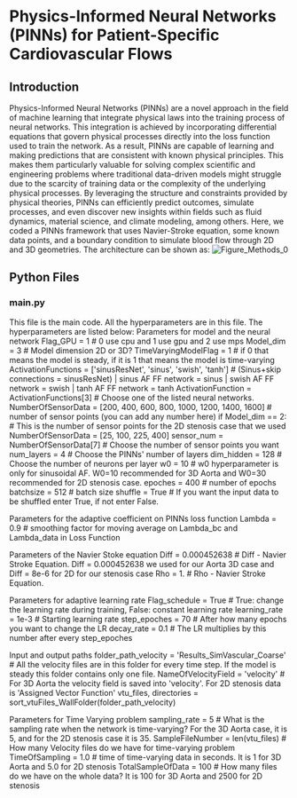 # Physics-Informed Neural Networks (PINNs) for Patient-Specific Cardiovascular Flows
## Introduction
Physics-Informed Neural Networks (PINNs) are a novel approach in the field of machine learning that integrate physical laws into the training process of neural networks. This integration is achieved by incorporating differential equations that govern physical processes directly into the loss function used to train the network. As a result, PINNs are capable of learning and making predictions that are consistent with known physical principles. This makes them particularly valuable for solving complex scientific and engineering problems where traditional data-driven models might struggle due to the scarcity of training data or the complexity of the underlying physical processes. By leveraging the structure and constraints provided by physical theories, PINNs can efficiently predict outcomes, simulate processes, and even discover new insights within fields such as fluid dynamics, material science, and climate modeling, among others.
Here, we coded a PINNs framework that uses Navier-Stroke equation, some known data points, and a boundary condition to simulate blood flow through 2D and 3D geometries. The architecture can be shown as:
![Figure_Methods_0](https://github.com/Owais-Khan/CardiovascularPINNs/assets/79001778/aaf9659c-991c-4fbc-a2dc-2b984ca70242)

## Python Files
### main.py
This file is the main code. All the hyperparameters are in this file. The hyperparameters are listed below:
Parameters for model and the neural network
Flag_GPU = 1                                                        # 0 use cpu and 1 use gpu and 2 use mps
Model_dim = 3                                                       # Model dimension 2D or 3D?
TimeVaryingModelFlag = 1                                            # if 0 that means the model is steady, if it is 1 that means the model is time-varying
ActivationFunctions = ['sinusResNet', 'sinus', 'swish', 'tanh']     # (Sinus+skip connections = sinusResNet) | sinus AF FF network = sinus | swish AF FF network = swish | tanh AF FF network = tanh
ActivationFunction = ActivationFunctions[3]                         # Choose one of the listed neural networks.
NumberOfSensorData = [200, 400, 600, 800, 1000, 1200, 1400, 1600]   # number of sensor points (you can add any number here)
if Model_dim == 2:                                                  # This is the number of sensor points for the 2D stenosis case that we used
    NumberOfSensorData = [25, 100, 225, 400]
sensor_num = NumberOfSensorData[7]                                  # Choose the number of sensor points you want
num_layers = 4                                                      # Choose the PINNs' number of layers
dim_hidden = 128                                                    # Choose the number of neurons per layer
w0 = 10                                                             # w0 hyperparameter is only for sinusoidal AF. W0=10 recommended for 3D Aorta and W0=30 recommended for 2D stenosis case.
epoches = 400                                                       # number of epochs
batchsize = 512                                                     # batch size
shuffle = True                                                      # If you want the input data to be shuffled enter True, if not enter False.

Parameters for the adaptive coefficient on PINNs loss function
Lambda = 0.9                                                        # smoothing factor for moving average on Lambda_bc and Lambda_data in Loss Function

Parameters of the Navier Stoke equation
Diff = 0.000452638                                                  # Diff - Navier Stroke Equation. Diff = 0.000452638 we used for our Aorta 3D case and Diff = 8e-6 for 2D for our stenosis case
Rho = 1.                                                            # Rho - Navier Stroke Equation.

Parameters for adaptive learning rate
Flag_schedule = True                                                # True: change the learning rate during training, False: constant learning rate
learning_rate = 1e-3                                                # Starting learning rate
step_epoches = 70                                                   # After how many epochs you want to change the LR
decay_rate = 0.1                                                    # The LR multiplies by this number after every step_epoches

Input and output paths
folder_path_velocity = 'Results_SimVascular_Coarse'                 # All the velocity files are in this folder for every time step. If the model is steady this folder contains only one file.
NameOfVelocityField = 'velocity'                                    # For 3D Aorta the velocity field is saved into 'velocity'. For 2D stenosis data is 'Assigned Vector Function'
vtu_files, directories = sort_vtuFiles_WallFolder(folder_path_velocity)

Parameters for Time Varying problem
sampling_rate = 5                                                   # What is the sampling rate when the network is time-varying? For the 3D Aorta case, it is 5, and for the 2D stenosis case it is 35.
SampleFileNumber = len(vtu_files)                                   # How many Velocity files do we have for time-varying problem
TimeOfSampling = 1.0                                                # time of time-varying data in seconds. It is 1 for 3D Aorta and 5.0 for 2D stenosis
TotalSampleOfData = 100                                             # How many files do we have on the whole data? It is 100 for 3D Aorta and 2500 for 2D stenosis
